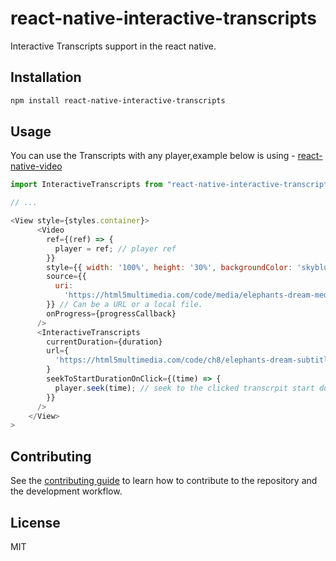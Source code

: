 # react-native-interactive-transcripts

Interactive Transcripts support in the react native.

## Installation

```sh
npm install react-native-interactive-transcripts
```

## Usage

You can use the Transcripts with any player,example below is using - [react-native-video](https://github.com/react-native-community/react-native-video)

```js
import InteractiveTranscripts from "react-native-interactive-transcripts";

// ...

<View style={styles.container}>
      <Video
        ref={(ref) => {
          player = ref; // player ref
        }}
        style={{ width: '100%', height: '30%', backgroundColor: 'skyblue' }}
        source={{
          uri:
            'https://html5multimedia.com/code/media/elephants-dream-medium.mp4',
        }} // Can be a URL or a local file.
        onProgress={progressCallback}
      />
      <InteractiveTranscripts
        currentDuration={duration}
        url={
          'https://html5multimedia.com/code/ch8/elephants-dream-subtitles-en.vtt'
        }
        seekToStartDurationOnClick={(time) => { 
          player.seek(time); // seek to the clicked transcrpit start duration .
        }}
      />
    </View>
>

```

## Contributing

See the [contributing guide](CONTRIBUTING.md) to learn how to contribute to the repository and the development workflow.

## License

MIT
